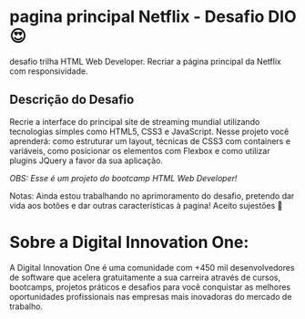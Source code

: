 # pagina principal Netflix - Desafio DIO 😍
 desafio trilha HTML Web Developer. Recriar a página principal da Netflix com responsividade.

## Descrição do Desafio
Recrie a interface do principal site de streaming mundial utilizando tecnologias simples como HTML5, CSS3 e JavaScript. Nesse projeto você aprenderá: como estruturar um layout, técnicas de CSS3 com containers e variáveis, como posicionar os elementos com Flexbox e como utilizar plugins JQuery a favor da sua aplicação.

_OBS: Esse é um projeto do bootcamp HTML Web Developer!_

Notas: Ainda estou trabalhando no aprimoramento do desafio, pretendo dar vida aos botões e dar outras características à pagina! Aceito sujestões 🙂

# Sobre a Digital Innovation One:
A Digital Innovation One é uma comunidade com +450 mil desenvolvedores de software que acelera gratuitamente a sua carreira através de cursos, bootcamps, projetos práticos e desafios para você conquistar as melhores oportunidades profissionais nas empresas mais inovadoras do mercado de trabalho.
